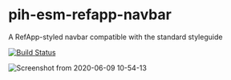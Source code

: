 # pih-esm-refapp-navbar

A RefApp-styled navbar compatible with the standard styleguide

[![Build Status](https://travis-ci.com/pih/pih-esm-refapp-navbar.svg?branch=master)](https://travis-ci.com/pih/pih-esm-refapp-navbar)

![Screenshot from 2020-06-09 10-54-13](https://user-images.githubusercontent.com/1031876/84182711-acfaca80-aa3f-11ea-8406-f2f00489df70.png)

